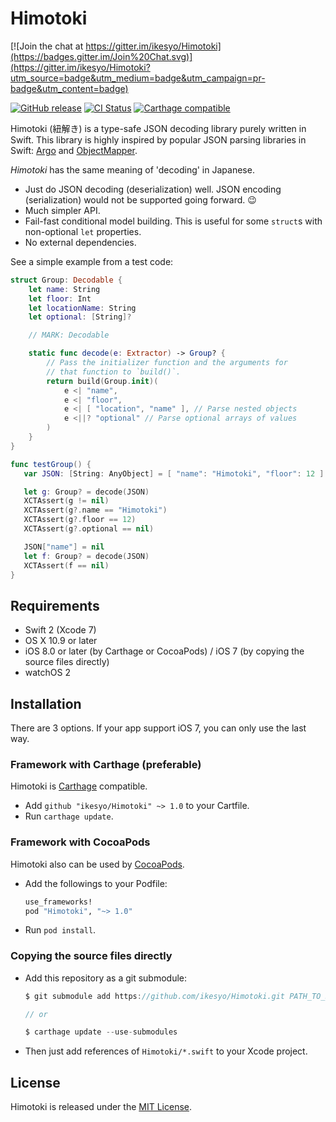 # Himotoki

[![Join the chat at https://gitter.im/ikesyo/Himotoki](https://badges.gitter.im/Join%20Chat.svg)](https://gitter.im/ikesyo/Himotoki?utm_source=badge&utm_medium=badge&utm_campaign=pr-badge&utm_content=badge)

[![GitHub release](https://img.shields.io/github/release/ikesyo/Himotoki.svg)](https://github.com/ikesyo/Himotoki/releases)
[![CI Status](https://travis-ci.org/ikesyo/Himotoki.svg)](https://travis-ci.org/ikesyo/Himotoki)
[![Carthage compatible](https://img.shields.io/badge/Carthage-compatible-4BC51D.svg?style=flat)](https://github.com/Carthage/Carthage)

Himotoki (紐解き) is a type-safe JSON decoding library purely written in Swift. This library is highly inspired by popular JSON parsing libraries in Swift: [Argo](https://github.com/thoughtbot/Argo) and [ObjectMapper](https://github.com/Hearst-DD/ObjectMapper).

_Himotoki_ has the same meaning of 'decoding' in Japanese.

- Just do JSON decoding (deserialization) well. JSON encoding (serialization) would not be supported going forward. :wink:
- Much simpler API.
- Fail-fast conditional model building. This is useful for some `struct`s with non-optional `let` properties.
- No external dependencies.

See a simple example from a test code:

```swift
struct Group: Decodable {
    let name: String
    let floor: Int
    let locationName: String
    let optional: [String]?

	// MARK: Decodable

    static func decode(e: Extractor) -> Group? {
        // Pass the initializer function and the arguments for
        // that function to `build()`.
        return build(Group.init)(
            e <| "name",
            e <| "floor",
            e <| [ "location", "name" ], // Parse nested objects
            e <||? "optional" // Parse optional arrays of values
        )
    }
}

func testGroup() {
   var JSON: [String: AnyObject] = [ "name": "Himotoki", "floor": 12 ]

   let g: Group? = decode(JSON)
   XCTAssert(g != nil)
   XCTAssert(g?.name == "Himotoki")
   XCTAssert(g?.floor == 12)
   XCTAssert(g?.optional == nil)

   JSON["name"] = nil
   let f: Group? = decode(JSON)
   XCTAssert(f == nil)
}
```

## Requirements

- Swift 2 (Xcode 7)
- OS X 10.9 or later
- iOS 8.0 or later (by Carthage or CocoaPods) / iOS 7 (by copying the source files directly)
- watchOS 2

## Installation

There are 3 options. If your app support iOS 7, you can only use the last way.

### Framework with Carthage (preferable)

Himotoki is [Carthage](https://github.com/Carthage/Carthage) compatible.

- Add `github "ikesyo/Himotoki" ~> 1.0` to your Cartfile.
- Run `carthage update`.

### Framework with CocoaPods

Himotoki also can be used by [CocoaPods](https://cocoapods.org/).

- Add the followings to your Podfile:

    ```ruby
    use_frameworks!
    pod "Himotoki", "~> 1.0"
    ```

- Run `pod install`.

### Copying the source files directly

- Add this repository as a git submodule:

    ```swift
    $ git submodule add https://github.com/ikesyo/Himotoki.git PATH_TO_SUBMODULE
    
    // or
    
    $ carthage update --use-submodules
    ```

- Then just add references of `Himotoki/*.swift` to your Xcode project.

## License

Himotoki is released under the [MIT License](LICENSE.md).
